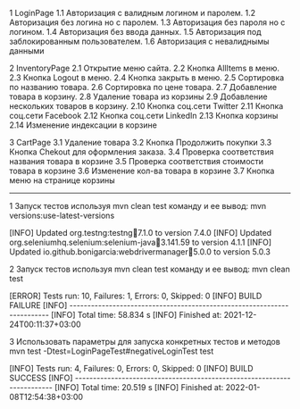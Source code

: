 1 LoginPage
1.1 Авторизация с валидным логином и паролем.
1.2 Авторизация без логина но с паролем.
1.3 Авторизация без пароля но с логином.
1.4 Авторизация без ввода данных.
1.5 Авторизация под заблокированным пользователем.
1.6 Авторизация с невалиднымы данными

2 InventoryPage
2.1 Открытие меню сайта.
2.2 Кнопка AllItems в меню.
2.3 Кнопка Logout в меню.
2.4 Кнопка закрыть в меню.
2.5 Сортировка по названию товара.
2.6 Сортировка по цене товара.
2.7 Добавление товара в корзину.
2.8 Удаление товара из корзины
2.9 Добавление нескольких товаров в корзину.
2.10 Кнопка соц.сети Twitter
2.11 Кнопка соц.сети Facebook
2.12 Кнопка соц.сети LinkedIn
2.13 Кнопка корзины
2.14 Изменение индексации в корзине


3 CartPage
3.1 Удаление товара
3.2 Кнопка Продолжить покупки
3.3 Кнопка Chekout для оформления заказа.
3.4 Проверка соответствия названия товара в корзине 
3.5 Проверка соответствия стоимости товара в корзине
3.6 Изменение кол-ва товара в корзине
3.7 Кнопка меню на странице корзины

-------------------------------------------------------------

1 Запуск тестов используя mvn clean test команду и ее вывод:
mvn versions:use-latest-versions

[INFO] Updated org.testng:testng:jar:7.1.0 to version 7.4.0
[INFO] Updated org.seleniumhq.selenium:selenium-java:jar:3.141.59 to version 4.1.1
[INFO] Updated io.github.bonigarcia:webdrivermanager:jar:5.0.0 to version 5.0.3

2 Запуск тестов используя mvn clean test команду и ее вывод:
mvn clean test

[ERROR] Tests run: 10, Failures: 1, Errors: 0, Skipped: 0
[INFO] BUILD FAILURE
[INFO] ------------------------------------------------------------------------
[INFO] Total time:  58.834 s
[INFO] Finished at: 2021-12-24T00:11:37+03:00

3 Использовать параметры для запуска конкретных тестов и методов
mvn test -Dtest=LoginPageTest#negativeLoginTest test

[INFO] Tests run: 4, Failures: 0, Errors: 0, Skipped: 0
[INFO] BUILD SUCCESS
[INFO] ------------------------------------------------------------------------
[INFO] Total time:  20.519 s
[INFO] Finished at: 2022-01-08T12:54:38+03:00
